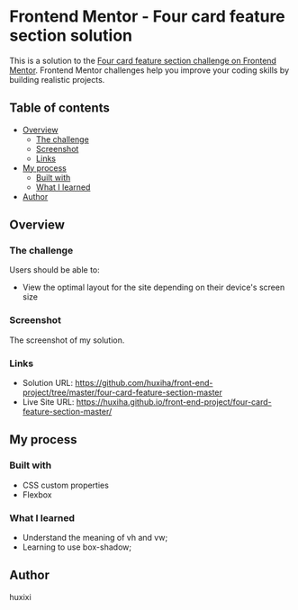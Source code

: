 # Frontend Mentor - Four card feature section solution

This is a solution to the [Four card feature section challenge on Frontend Mentor](https://www.frontendmentor.io/challenges/four-card-feature-section-weK1eFYK). Frontend Mentor challenges help you improve your coding skills by building realistic projects. 

## Table of contents

- [Overview](#overview)
  - [The challenge](#the-challenge)
  - [Screenshot](#screenshot)
  - [Links](#links)
- [My process](#my-process)
  - [Built with](#built-with)
  - [What I learned](#what-i-learned)
- [Author](#author)

## Overview

### The challenge

Users should be able to:

- View the optimal layout for the site depending on their device's screen size

### Screenshot

The screenshot of my solution.

### Links

- Solution URL: https://github.com/huxiha/front-end-project/tree/master/four-card-feature-section-master
- Live Site URL: https://huxiha.github.io/front-end-project/four-card-feature-section-master/

## My process

### Built with

- CSS custom properties
- Flexbox

### What I learned

- Understand the meaning of vh and vw;
- Learning to use box-shadow;

## Author

huxixi
